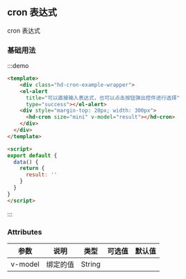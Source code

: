 ## cron 表达式

cron 表达式

### 基础用法
:::demo 
```html
<template>
	<div class="hd-cron-example-wrapper">
    <el-alert
      title="可以直接输入表达式，也可以点击按钮弹出控件进行选择"
      type="success"></el-alert>
    <div style="margin-top: 20px; width: 300px">
      <hd-cron size="mini" v-model="result"></hd-cron>
    </div>
  </div>
</template>

<script>
export default {
  data() {
    return {
      result: ''
    }
  }
}
</script>
```
:::

### Attributes
|      参数     |                        说明                         |   类型  | 可选值 | 默认值 |
|---------------|-----------------------------------------------------|---------|--------|--------|
| v-model        | 绑定的值                                          | String  |        |    |

